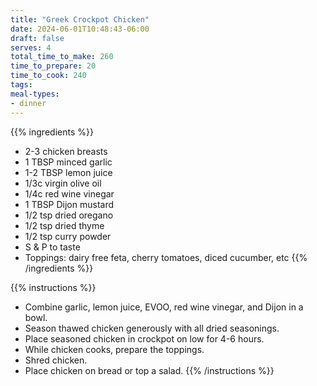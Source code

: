 ```yaml
---
title: "Greek Crockpot Chicken"
date: 2024-06-01T10:48:43-06:00
draft: false
serves: 4
total_time_to_make: 260
time_to_prepare: 20
time_to_cook: 240
tags:
meal-types:
- dinner
---
```


{{% ingredients %}}
- 2-3 chicken breasts
- 1 TBSP minced garlic
- 1-2 TBSP lemon juice
- 1/3c virgin olive oil
- 1/4c red wine vinegar
- 1 TBSP Dijon mustard
- 1/2 tsp dried oregano
- 1/2 tsp dried thyme
- 1/2 tsp curry powder
- S & P to taste
- Toppings: dairy free feta, cherry tomatoes, diced cucumber, etc
{{% /ingredients %}}

{{% instructions %}}
- Combine garlic, lemon juice, EVOO, red wine vinegar, and Dijon in a bowl.
- Season thawed chicken generously with all dried seasonings.
- Place seasoned chicken in crockpot on low for 4-6 hours.
- While chicken cooks, prepare the toppings.
- Shred chicken.
- Place chicken on bread or top a salad.
{{% /instructions %}}
